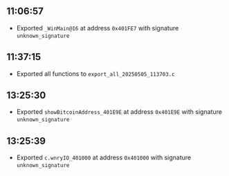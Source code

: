 
## 11:06:57
- Exported `_WinMain@16` at address `0x401FE7` with signature `unknown_signature`

## 11:37:15
- Exported all functions to `export_all_20250505_113703.c`

## 13:25:30
- Exported `showBitcoinAddress_401E9E` at address `0x401E9E` with signature `unknown_signature`

## 13:25:39
- Exported `c.wnryIO_401000` at address `0x401000` with signature `unknown_signature`
